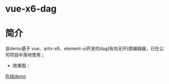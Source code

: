 # vue-x6-dag

# 简介
  该demo基于 vue、antv-x6、element-ui开发的dag(有向无环)图编辑器，已在公司项目中落地使用；
- 效果图：
[](https://github.com/worthworld/vue-x6-dag/blob/main/public/demo.png)


[在线demo](https://cli.vuejs.org/config/)



